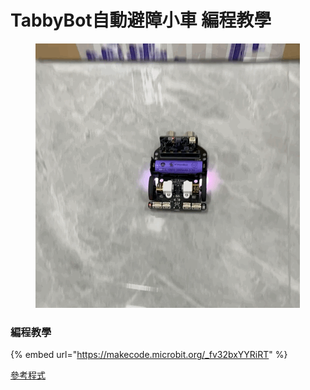 # TabbyBot自動避障小車 編程教學

<figure><img src="../../.gitbook/assets/ultrasound.gif" alt=""><figcaption></figcaption></figure>

### 編程教學

{% embed url="https://makecode.microbit.org/_fv32bxYYRiRT" %}

[參考程式](https://makecode.microbit.org/\_fv32bxYYRiRT)
